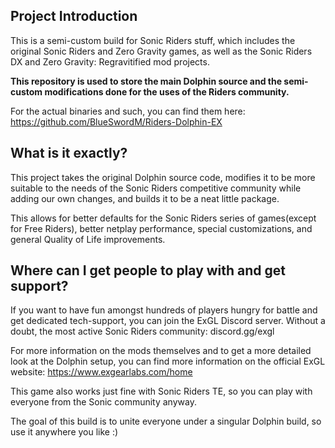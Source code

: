 ## Project Introduction

This is a semi-custom build for Sonic Riders stuff, which includes the original Sonic Riders and Zero Gravity games, as well as the Sonic Riders DX and Zero Gravity: Regravitified mod projects.

**This repository is used to store the main Dolphin source and the semi-custom modifications done for the uses of the Riders community.**

For the actual binaries and such, you can find them here:
https://github.com/BlueSwordM/Riders-Dolphin-EX

## What is it exactly?

This project takes the original Dolphin source code, modifies it to be more suitable to the needs of the Sonic Riders competitive community while adding our own changes, and builds it to be a neat little package.

This allows for better defaults for the Sonic Riders series of games(except for Free Riders), better netplay performance, special customizations, and general Quality of Life improvements.

## Where can I get people to play with and get support?

If you want to have fun amongst hundreds of players hungry for battle and get dedicated tech-support, you can join the ExGL Discord server. Without a doubt, the most active Sonic Riders community:
discord.gg/exgl

For more information on the mods themselves and to get a more detailed look at the Dolphin setup, you can find more information on the official ExGL website:
https://www.exgearlabs.com/home

This game also works just fine with Sonic Riders TE, so you can play with everyone from the Sonic community anyway.

The goal of this build is to unite everyone under a singular Dolphin build, so use it anywhere you like :)




